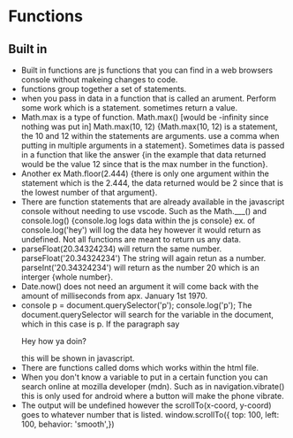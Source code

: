 # Functions
## Built in
- Built in functions are js functions that you can find in a web browsers console without makeing changes to code.
- functions group together a set of statements. 
- when you pass in data in a function that is called an arument. Perform some work which is a statement. sometimes return a value. 
- Math.max is a type of function. Math.max() [would be -infinity since nothing was put in] Math.max(10, 12) {Math.max(10, 12) is a statement, the 10 and 12 within the statements are arguments. use a comma when putting in multiple arguments in a statement}. Sometimes data is passed in a function that like the answer {in the example that data returned would be the value 12 since that is the max number in the function}.
- Another ex Math.floor(2.444) {there is only one argument within the statement which is the 2.444, the data returned would be 2 since that is the lowest number of that argument}.
- There are function statements that are already available in the javascript console without needing to use vscode. Such as the Math.___() and console.log() {console.log logs data within the js console} ex. of console.log('hey') will log the data hey however it would return as undefined. Not all functions are meant to return us any data. 
- parseFloat(20.34324234) will return the same number. parseFloat('20.34324234') The string will again retun as a number. parseInt('20.34324234') will return as the number 20 which is an interger {whole number}. 
- Date.now() does not need an argument it will come back with the amount of milliseconds from apx. January 1st 1970. 
- console p = document.querySelector('p'); console.log('p'); The document.querySelector will search for the variable in the document, which in this case is p. If the paragraph say <p>Hey how ya doin?</p> this will be shown in javascript.
- There are functions called doms which works within the html file.
- When you don't know a variable to put in a certain function you can search online at mozilla developer (mdn). Such as in navigation.vibrate() this is only used for android where a button will make the phone vibrate. 
- The output will be undefined however the scrollTo(x-coord, y-coord) goes to whatever number that is listed. 
        window.scrollTo({
            top: 100,
            left: 100,
            behavior: 'smooth',})